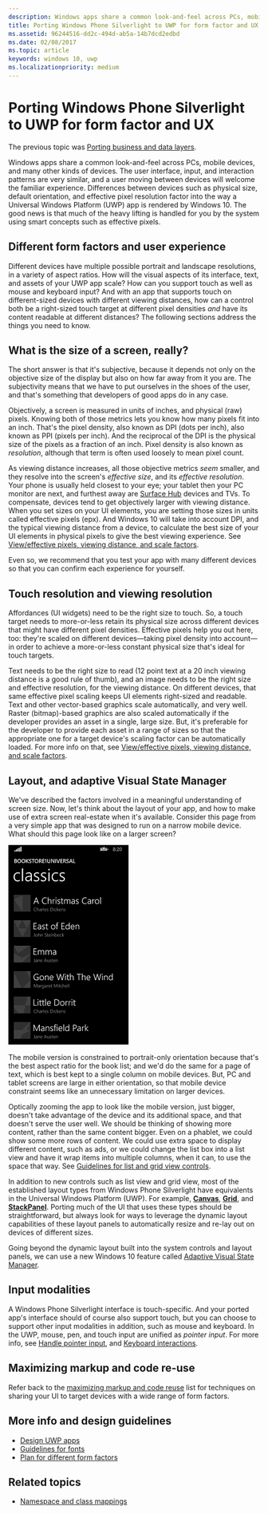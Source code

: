 ```yaml
---
description: Windows apps share a common look-and-feel across PCs, mobile devices, and many other kinds of devices. The user interface, input, and interaction patterns are very similar, and a user moving between devices will welcome the familiar experience.
title: Porting Windows Phone Silverlight to UWP for form factor and UX
ms.assetid: 96244516-dd2c-494d-ab5a-14b7dcd2edbd
ms.date: 02/08/2017
ms.topic: article
keywords: windows 10, uwp
ms.localizationpriority: medium
---
```

#  Porting Windows Phone Silverlight to UWP for form factor and UX


The previous topic was [Porting business and data layers](wpsl-to-uwp-business-and-data.md).

Windows apps share a common look-and-feel across PCs, mobile devices, and many other kinds of devices. The user interface, input, and interaction patterns are very similar, and a user moving between devices will welcome the familiar experience. Differences between devices such as physical size, default orientation, and effective pixel resolution factor into the way a Universal Windows Platform (UWP) app is rendered by Windows 10. The good news is that much of the heavy lifting is handled for you by the system using smart concepts such as effective pixels.

## Different form factors and user experience

Different devices have multiple possible portrait and landscape resolutions, in a variety of aspect ratios. How will the visual aspects of its interface, text, and assets of your UWP app scale? How can you support touch as well as mouse and keyboard input? And with an app that supports touch on different-sized devices with different viewing distances, how can a control both be a right-sized touch target at different pixel densities *and* have its content readable at different distances? The following sections address the things you need to know.

## What is the size of a screen, really?

The short answer is that it's subjective, because it depends not only on the objective size of the display but also on how far away from it you are. The subjectivity means that we have to put ourselves in the shoes of the user, and that's something that developers of good apps do in any case.

Objectively, a screen is measured in units of inches, and physical (raw) pixels. Knowing both of those metrics lets you know how many pixels fit into an inch. That's the pixel density, also known as DPI (dots per inch), also known as PPI (pixels per inch). And the reciprocal of the DPI is the physical size of the pixels as a fraction of an inch. Pixel density is also known as *resolution*, although that term is often used loosely to mean pixel count.

As viewing distance increases, all those objective metrics *seem* smaller, and they resolve into the screen's *effective size*, and its *effective resolution*. Your phone is usually held closest to your eye; your tablet then your PC monitor are next, and furthest away are [Surface Hub](https://www.microsoft.com/surface/devices/surface-hub) devices and TVs. To compensate, devices tend to get objectively larger with viewing distance. When you set sizes on your UI elements, you are setting those sizes in units called effective pixels (epx). And Windows 10 will take into account DPI, and the typical viewing distance from a device, to calculate the best size of your UI elements in physical pixels to give the best viewing experience. See [View/effective pixels, viewing distance, and scale factors](wpsl-to-uwp-porting-xaml-and-ui.md).

Even so, we recommend that you test your app with many different devices so that you can confirm each experience for yourself.

## Touch resolution and viewing resolution

Affordances (UI widgets) need to be the right size to touch. So, a touch target needs to more-or-less retain its physical size across different devices that might have different pixel densities. Effective pixels help you out here, too: they're scaled on different devices—taking pixel density into account—in order to achieve a more-or-less constant physical size that's ideal for touch targets.

Text needs to be the right size to read (12 point text at a 20 inch viewing distance is a good rule of thumb), and an image needs to be the right size and effective resolution, for the viewing distance. On different devices, that same effective pixel scaling keeps UI elements right-sized and readable. Text and other vector-based graphics scale automatically, and very well. Raster (bitmap)-based graphics are also scaled automatically if the developer provides an asset in a single, large size. But, it's preferable for the developer to provide each asset in a range of sizes so that the appropriate one for a target device's scaling factor can be automatically loaded. For more info on that, see [View/effective pixels, viewing distance, and scale factors](wpsl-to-uwp-porting-xaml-and-ui.md).

## Layout, and adaptive Visual State Manager

We've described the factors involved in a meaningful understanding of screen size. Now, let's think about the layout of your app, and how to make use of extra screen real-estate when it's available. Consider this page from a very simple app that was designed to run on a narrow mobile device. What should this page look like on a larger screen?

![the ported windows phone store app](images/wpsl-to-uwp-case-studies/c01-04-uni-phone-app-ported.png)

The mobile version is constrained to portrait-only orientation because that's the best aspect ratio for the book list; and we'd do the same for a page of text, which is best kept to a single column on mobile devices. But, PC and tablet screens are large in either orientation, so that mobile device constraint seems like an unnecessary limitation on larger devices.

Optically zooming the app to look like the mobile version, just bigger, doesn't take advantage of the device and its additional space, and that doesn't serve the user well. We should be thinking of showing more content, rather than the same content bigger. Even on a phablet, we could show some more rows of content. We could use extra space to display different content, such as ads, or we could change the list box into a list view and have it wrap items into multiple columns, when it can, to use the space that way. See [Guidelines for list and grid view controls](https://docs.microsoft.com/windows/uwp/controls-and-patterns/lists).

In addition to new controls such as list view and grid view, most of the established layout types from Windows Phone Silverlight have equivalents in the Universal Windows Platform (UWP). For example, [**Canvas**](https://docs.microsoft.com/uwp/api/Windows.UI.Xaml.Controls.Canvas), [**Grid**](https://docs.microsoft.com/uwp/api/Windows.UI.Xaml.Controls.Grid), and [**StackPanel**](https://docs.microsoft.com/uwp/api/Windows.UI.Xaml.Controls.StackPanel). Porting much of the UI that uses these types should be straightforward, but always look for ways to leverage the dynamic layout capabilities of these layout panels to automatically resize and re-lay out on devices of different sizes.

Going beyond the dynamic layout built into the system controls and layout panels, we can use a new Windows 10 feature called [Adaptive Visual State Manager](wpsl-to-uwp-porting-xaml-and-ui.md).

## Input modalities

A Windows Phone Silverlight interface is touch-specific. And your ported app's interface should of course also support touch, but you can choose to support other input modalities in addition, such as mouse and keyboard. In the UWP, mouse, pen, and touch input are unified as *pointer input*. For more info, see [Handle pointer input](https://docs.microsoft.com/windows/uwp/input-and-devices/handle-pointer-input), and [Keyboard interactions](https://docs.microsoft.com/windows/uwp/input-and-devices/keyboard-interactions).

## Maximizing markup and code re-use

Refer back to the [maximizing markup and code reuse](wpsl-to-uwp-porting-to-a-uwp-project.md) list for techniques on sharing your UI to target devices with a wide range of form factors.

## More info and design guidelines

-   [Design UWP apps](https://developer.microsoft.com/en-us/windows/apps/design)
-   [Guidelines for fonts](https://docs.microsoft.com/windows/uwp/controls-and-patterns/fonts)
-   [Plan for different form factors](https://docs.microsoft.com/windows/uwp/layout/screen-sizes-and-breakpoints-for-responsive-design)

## Related topics

* [Namespace and class mappings](wpsl-to-uwp-namespace-and-class-mappings.md)

